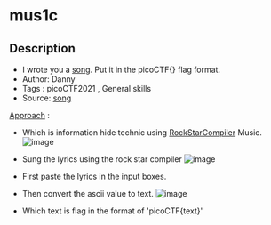 # mus1c

## Description
- I wrote you a [song](./lyrics.txt). Put it in the picoCTF{} flag format.
- Author: Danny
- Tags  : picoCTF2021 , General skills
- Source: [song](./lyrics.txt)

<ins>Approach</ins> :
- Which is information hide technic using [RockStarCompiler](https://codewithrockstar.com/online) Music.
![image](https://user-images.githubusercontent.com/76644058/210733257-697298c3-5694-471e-9110-51871e8caac3.png)

- Sung the lyrics using the rock star compiler
![image](https://user-images.githubusercontent.com/76644058/210733466-0431cc20-b963-4f84-a9e7-eac93f50f5b4.png)

- First paste the lyrics in the input boxes. 
- Then convert the ascii value to text.
![image](https://user-images.githubusercontent.com/76644058/210733738-bb9d6287-9666-4031-98d0-ae9a12273afa.png)

- Which text is flag in the format of 'picoCTF{text}' 
